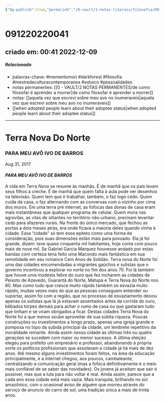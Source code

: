 ```yaml
---
{"dg-publish":true,"permalink":"/0-vault/1-notas-literais/filosofia/091220220041/","tags":["mementomori","darkforest","filosofia","mestredeculturacontemporanea","estoico","pessoalidades"],"dgHomeLink":true,"dgShowLocalGraph":true,"dgShowFileTree":true,"dgEnableSearch":true}
---
```


# 091220220041
## criado em: 00:41 2022-12-09

##### Relacionado
- palavras-chave: #mementomori #darkforest #filosofia #mestredeculturacontemporanea #estoico #pessoalidades 
- notas permanentes: [[0 - VAULT/2 NOTAS PERMANENTES/de como filosofar é aprender a morrer\|de como filosofar é aprender a morrer]] 
- notas: [[aquela vez que escrevi sobre meu avo no inumeraveis\|aquela vez que escrevi sobre meu avo no inumeraveis]]
- [[when adopted people learn about their adoptee status\|when adopted people learn about their adoptee status]]
---
# Terra Nova Do Norte

### PARA MEU AVÔ IVO DE BARROS

Aug 31, 2017

#### _PARA MEU AVÔ IVO DE BARROS_

A vida em Terra Nova se resume às manhãs. É de manhã que os pais levam seus filhos à creche. É de manhã que quem falta à aula pode ver desenhos na televisão. Quem tem que ir trabalhar, também, o faz logo cedo. Quem cuida da casa, o faz alternando com as conversas com o vizinho por cima dos muros. Em uma terra pré internet, as fofocas das donas de casa eram mais instantâneas que qualquer programa de celular. Quem mora nas agrovilas, as vilas de sitiantes no território não-urbano, precisam levantar cedo para afazeres rurais. Na frente do único mercado, que fechou as portas a dois meses atrás, era onde ficava a maioria deles quando vinha à cidade. Essa “cidade” só tem esse epíteto como uma forma de consideração, pois suas dimensões estão mais para povoado. Ela já foi grande, dizem: teve quase cinquenta mil habitantes, hoje conta com pouco mais de nove mil. Se Gabriel Garcia Marquez houvesse andado por estas bandas com certeza teria feito uma Macondo mais fantástica em sua remotidade em seu romance Cem Anos de Solidão. Terra nova do Norte foi uma das cidades encomendadas a migrantes gaúchos e sulistas que o governo incentivou a explorar no norte no fim dos anos 70. Foi lá também que houve uma modesta febre do ouro que fez incharem as cidades de Peixoto de Azevedo, Guarantã do Norte, Matupá e Terra Nova do Norte nos 80. Mas como tudo que cresce muito rápido também se esvazia muito rápido, muitas vezes mais do que as pessoas conseguem entender ou suportar, assim foi com a região, que no processo de esvaziamento deixou apenas os sulistas que lá já estavam assentados antes da corrida do ouro, bêbados torpes demais para achar o rumo de casa ou que gastaram tudo que tinham e se viram obrigados a ficar. Destas cidades Terra Nova do Norte foi a que menos soube aproveitar de sua súbita riqueza. Poucas construções ou investimentos a longo prazo, apenas uma igreja grande e pomposa no topo da subida principal da cidade, um lembrete repetitivo da moralidade reinante. Ainda assim nessa cidade as últimas três ou quatro gerações se sucedem com maior ou menor sucesso. A última eleição elegeu para prefeito um empresário e professor, abandonando à própria sorte os políticos profissionais que assolavam a cidade já há mais de dez anos. Até mesmo alguns investimentos foram feitos, na área da educação principalmente, e a internet chegou, aos poucos, cambaleante, centralizando a comunicação geral (mas a fofoca definitivamente é o meio mais confiável de se saber das novidades). Os jovens já aceitam que sair é possível, mas que a luta para não voltar é real. Ainda assim, parece que a cada ano essa cidade está mais vazia. Mais tranquila, brilhando no sol amazônico, com o ocasional aviso de alguém que morreu através do serviço de anuncio do carro de sol, uma tradição única a mais de trinta anos.